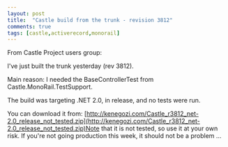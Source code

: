 ```yaml
---
layout: post
title:  "Castle build from the trunk - revision 3812"
comments: true
tags: [castle,activerecord,monorail]
---
```



From Castle Project users group:





I've just built the trunk yesterday (rev 3812). 

Main reason: I needed the BaseControllerTest from Castle.MonoRail.TestSupport.

The build was targeting .NET 2.0, in release, and no tests were run.

You can download it from: [http://kenegozi.com/Castle_r3812_net-2.0_release_not_tested.zip](http://kenegozi.com/Castle_r3812_net-2.0_release_not_tested.zip)Note that it is not tested, so use it at your own risk. If you're not going production this week, it should not be a problem ...


